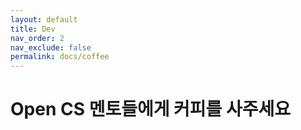 ```yaml
---
layout: default
title: Dev
nav_order: 2
nav_exclude: false
permalink: docs/coffee
---
```

# Open CS 멘토들에게 커피를 사주세요
<ins class="adsbygoogle"
            style="display:inline-block;width:728px;height:90px"
            data-ad-client="ca-pub-1234567890123456"
            data-ad-slot="1234567890"></ins>
<script>
    (adsbygoogle = window.adsbygoogle || []).push({});
</script>

<ins class="adsbygoogle"
            style="display:inline-block;width:728px;height:90px"
            data-ad-client="ca-pub-1234567890123456"
            data-ad-slot="1234567890"></ins>
<script>
    (adsbygoogle = window.adsbygoogle || []).push({});
</script>

<ins class="adsbygoogle"
            style="display:inline-block;width:728px;height:90px"
            data-ad-client="ca-pub-1234567890123456"
            data-ad-slot="1234567890"></ins>
<script>
    (adsbygoogle = window.adsbygoogle || []).push({});
</script>

<ins class="adsbygoogle"
            style="display:inline-block;width:728px;height:90px"
            data-ad-client="ca-pub-1234567890123456"
            data-ad-slot="1234567890"></ins>
<script>
    (adsbygoogle = window.adsbygoogle || []).push({});
</script>

<ins class="adsbygoogle"
            style="display:inline-block;width:728px;height:90px"
            data-ad-client="ca-pub-1234567890123456"
            data-ad-slot="1234567890"></ins>
<script>
    (adsbygoogle = window.adsbygoogle || []).push({});
</script>